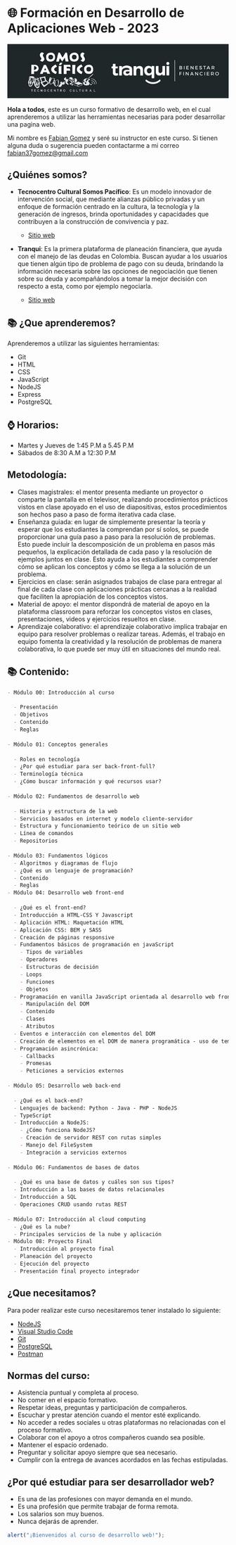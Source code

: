 # 🌐 Formación en Desarrollo de Aplicaciones Web - 2023

<center>
  <img src="./00-introduccion/assets/logos.jpg">
</center>

**Hola a todos**, este es un curso formativo de desarrollo web, en el cual aprenderemos a utilizar las herramientas necesarias para poder desarrollar una pagina web.

Mi nombre es [Fabian Gomez](https://github.com/fabian37) y seré su instructor en este curso. Si tienen alguna duda o sugerencia pueden contactarme a mi correo fabian37gomez@gmail.com

## ¿Quiénes somos?

- **Tecnocentro Cultural Somos Pacífico**: Es un modelo innovador de intervención social, que mediante alianzas público privadas y un enfoque de formación centrado en la cultura, la tecnología y la generación de ingresos, brinda oportunidades y capacidades que contribuyen a la construcción de convivencia y paz.

  - [Sitio web](https://somospacifico.org/)

- **Tranqui**: Es la primera plataforma de planeación financiera, que ayuda con el manejo de las deudas en Colombia. Buscan ayudar a los usuarios que tienen algún tipo de problema de pago con su deuda, brindando la información necesaria sobre las opciones de negociación que tienen sobre su deuda y acompañándolos a tomar la mejor decisión con respecto a esta, como por ejemplo negociarla.
  - [Sitio web](https://tranquifinanzas.com/)

## 📚 ¿Que aprenderemos?

Aprenderemos a utilizar las siguientes herramientas:

- Git
- HTML
- CSS
- JavaScript
- NodeJS
- Express
- PostgreSQL

## ⌚ Horarios:

- Martes y Jueves de 1:45 P.M a 5.45 P.M
- Sábados de 8:30 A.M a 12:30 P.M

## Metodología:

- Clases magistrales: el mentor presenta mediante un proyector o comparte la pantalla en el televisor, realizando procedimientos prácticos vistos en clase apoyado en el uso de diapositivas, estos procedimientos son hechos paso a paso de forma iterativa cada clase.
- Enseñanza guiada: en lugar de simplemente presentar la teoría y esperar que los estudiantes la comprendan por sí solos, se puede proporcionar una guía paso a paso para la resolución de problemas. Esto puede incluir la descomposición de un problema en pasos más pequeños, la explicación detallada de cada paso y la resolución de ejemplos juntos en clase. Esto ayuda a los estudiantes a comprender cómo se aplican los conceptos y cómo se llega a la solución de un problema.
- Ejercicios en clase: serán asignados trabajos de clase para entregar al final de cada clase con aplicaciones prácticas cercanas a la realidad que faciliten la apropiación de los conceptos vistos.
- Material de apoyo: el mentor dispondrá de material de apoyo en la plataforma classroom para reforzar los conceptos vistos en clases, presentaciones, videos y ejercicios resueltos en clase.
- Aprendizaje colaborativo: el aprendizaje colaborativo implica trabajar en equipo para resolver problemas o realizar tareas. Además, el trabajo en equipo fomenta la creatividad y la resolución de problemas de manera colaborativa, lo que puede ser muy útil en situaciones del mundo real.

## 📚 Contenido:

```markdown
- Módulo 00: Introducción al curso

  - Presentación
  - Objetivos
  - Contenido
  - Reglas

- Módulo 01: Conceptos generales

  - Roles en tecnología
  - ¿Por qué estudiar para ser back-front-full?
  - Terminología técnica
  - ¿Cómo buscar información y qué recursos usar?

- Módulo 02: Fundamentos de desarrollo web

  - Historia y estructura de la web
  - Servicios basados en internet y modelo cliente-servidor
  - Estructura y funcionamiento teórico de un sitio web
  - Línea de comandos
  - Repositorios

- Módulo 03: Fundamentos lógicos
  - Algoritmos y diagramas de flujo
  - ¿Qué es un lenguaje de programación?
  - Contenido
  - Reglas
- Módulo 04: Desarrollo web front-end

  - ¿Qué es el front-end?
  - Introducción a HTML-CSS Y Javascript
  - Aplicación HTML: Maquetación HTML
  - Aplicación CSS: BEM y SASS
  - Creación de páginas responsive
  - Fundamentos básicos de programación en javaScript
    - Tipos de variables
    - Operadores
    - Estructuras de decisión
    - Loops
    - Funciones
    - Objetos
  - Programación en vanilla JavaScript orientada al desarrollo web front-end
    - Manipulación del DOM
    - Contenido
    - Clases
    - Atributos
  - Eventos e interacción con elementos del DOM
  - Creación de elementos en el DOM de manera programática - uso de templates
  - Programación asincrónica:
    - Callbacks
    - Promesas
    - Peticiones a servicios externos

- Módulo 05: Desarrollo web back-end

  - ¿Qué es el back-end?
  - Lenguajes de backend: Python - Java - PHP - NodeJS
  - TypeScript
  - Introducción a NodeJS:
    - ¿Cómo funciona NodeJS?
    - Creación de servidor REST con rutas simples
    - Manejo del FileSystem
    - Integración a servicios externos

- Módulo 06: Fundamentos de bases de datos

  - ¿Qué es una base de datos y cuáles son sus tipos?
  - Introducción a las bases de datos relacionales
  - Introducción a SQL
  - Operaciones CRUD usando rutas REST

- Módulo 07: Introducción al cloud computing
  - ¿Qué es la nube?
  - Principales servicios de la nube y aplicación
- Módulo 08: Proyecto Final
  - Introducción al proyecto final
  - Planeación del proyecto
  - Ejecución del proyecto
  - Presentación final proyecto integrador
```

## ¿Que necesitamos?

Para poder realizar este curso necesitaremos tener instalado lo siguiente:

- [NodeJS](https://nodejs.org/es/)
- [Visual Studio Code](https://code.visualstudio.com/)
- [Git](https://git-scm.com/)
- [PostgreSQL](https://www.postgresql.org/)
- [Postman](https://www.postman.com/)

## Normas del curso:

- Asistencia puntual y completa al proceso.
- No comer en el espacio formativo.
- Respetar ideas, preguntas y participación de compañeros.
- Escuchar y prestar atención cuando el mentor esté explicando.
- No acceder a redes sociales u otras plataformas no relacionadas con el proceso formativo.
- Colaborar con el apoyo a otros compañeros cuando sea posible.
- Mantener el espacio ordenado.
- Preguntar y solicitar apoyo siempre que sea necesario.
- Cumplir con la entrega de avances acordados en las fechas estipuladas.

## ¿Por qué estudiar para ser desarrollador web?

- Es una de las profesiones con mayor demanda en el mundo.
- Es una profesión que permite trabajar de forma remota.
- Los salarios son muy buenos.
- Nunca dejarás de aprender.

```javascript
alert("¡Bienvenidos al curso de desarrollo web!");
```
